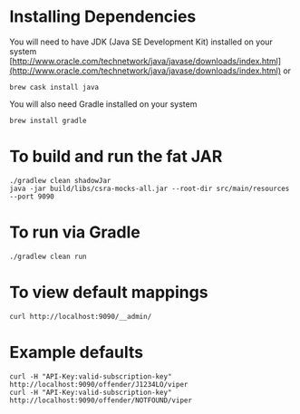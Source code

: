 # Installing Dependencies
You will need to have JDK (Java SE Development Kit) installed on your system
[http://www.oracle.com/technetwork/java/javase/downloads/index.html](http://www.oracle.com/technetwork/java/javase/downloads/index.html)
or
```
brew cask install java
```

You will also need Gradle installed on your system
```
brew install gradle
```

# To build and run the fat JAR
```
./gradlew clean shadowJar
java -jar build/libs/csra-mocks-all.jar --root-dir src/main/resources --port 9090
```

# To run via Gradle
```
./gradlew clean run
```

# To view default mappings
```
curl http://localhost:9090/__admin/
```

# Example defaults
```
curl -H "API-Key:valid-subscription-key" http://localhost:9090/offender/J1234LO/viper
curl -H "API-Key:valid-subscription-key" http://localhost:9090/offender/NOTFOUND/viper
```